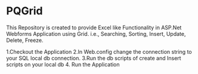 # PQGrid
This Repository is created to provide Excel like Functionality in ASP.Net Webforms Application using Grid. 
i.e., Searching, Sorting, Insert, Update, Delete, Freeze.
 
 1.Checkout the Application
 2.In Web.config change the connection string to your SQL local db connection.
 3.Run the db scripts of create and Insert scripts on your local db
 4. Run the Application